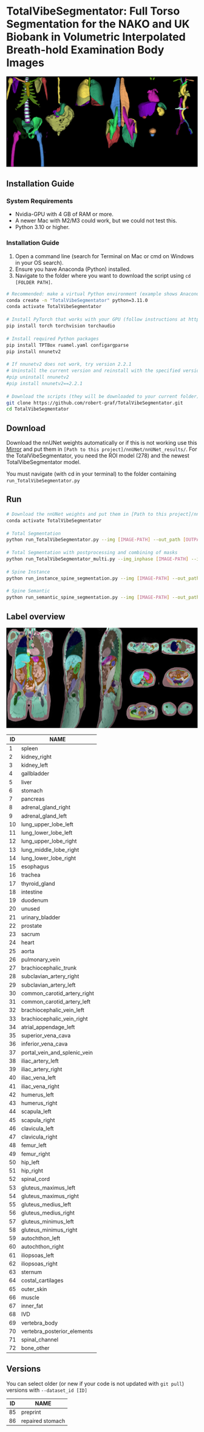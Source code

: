 # TotalVibeSegmentator: Full Torso Segmentation for the NAKO and UK Biobank in Volumetric Interpolated Breath-hold Examination Body Images 

![3D Render](/imgs/3d_render_github.png)
## Installation Guide

### System Requirements
- Nvidia-GPU with 4 GB of RAM or more.
- A newer Mac with M2/M3 could work, but we could not test this.
- Python 3.10 or higher.

### Installation Guide

1. Open a command line (search for Terminal on Mac or cmd on Windows in your OS search).
2. Ensure you have Anaconda (Python) installed.
3. Navigate to the folder where you want to download the script using `cd [FOLDER PATH]`.

```bash
# Recommended: make a virtual Python environment (example shows Anaconda)
conda create -n "TotalVibeSegmentator" python=3.11.0  
conda activate TotalVibeSegmentator

# Install PyTorch that works with your GPU (follow instructions at https://pytorch.org/get-started/locally/)
pip install torch torchvision torchaudio

# Install required Python packages
pip install TPTBox ruamel.yaml configargparse
pip install nnunetv2 

# If nnunetv2 does not work, try version 2.2.1
# Uninstall the current version and reinstall with the specified version
#pip uninstall nnunetv2
#pip install nnunetv2==2.2.1

# Download the scripts (they will be downloaded to your current folder)
git clone https://github.com/robert-graf/TotalVibeSegmentator.git
cd TotalVibeSegmentator
```

## Download

Download the nnUNet weights automatically or if this is not working use this [Mirror](https://syncandshare.lrz.de/getlink/fi85nm6N8cqwHz342Rsqt9/nnUNet_results) and put them in `[Path to this project]/nnUNet/nnUNet_results/`. For the TotalVibeSegmentator, you need the ROI model (278) and the newest TotalVibeSegmentator model.

You must navigate (with cd in your terminal) to the folder containing `run_TotalVibeSegmentator.py`
## Run
```bash
# Download the nnUNet weights and put them in [Path to this project]/nnUNet/nnUNet_results/
conda activate TotalVibeSegmentator

# Total Segmentation
python run_TotalVibeSegmentator.py --img [IMAGE-PATH] --out_path [OUTPATH] --roi_path [roi_out_path (optional)]

# Total Segmentation with postprocessing and combining of masks
python run_TotalVibeSegmentator_multi.py --img_inphase [IMAGE-PATH] --img_water [IMAGE-PATH] --img_outphase [IMAGE-PATH]  --out_path [OUTPATH] --roi_path [roi_out_path (optional)]

# Spine Instance
python run_instance_spine_segmentation.py --img [IMAGE-PATH] --out_path [OUTPATH]

# Spine Semantic
python run_semantic_spine_segmentation.py --img [IMAGE-PATH] --out_path [OUTPATH]


```
## Label overview
![Slices](/imgs/slices_github.jpg)

|ID | NAME|
| -------- | --------|
|1|spleen|
|2|kidney_right|
|3|kidney_left|
|4|gallbladder|
|5|liver|
|6|stomach|
|7|pancreas|
|8|adrenal_gland_right|
|9|adrenal_gland_left|
|10|lung_upper_lobe_left|
|11|lung_lower_lobe_left|
|12|lung_upper_lobe_right|
|13|lung_middle_lobe_right|
|14|lung_lower_lobe_right|
|15|esophagus|
|16|trachea|
|17|thyroid_gland|
|18|intestine|
|19|duodenum|
|20|unused|
|21|urinary_bladder|
|22|prostate|
|23|sacrum|
|24|heart|
|25|aorta|
|26|pulmonary_vein|
|27|brachiocephalic_trunk|
|28|subclavian_artery_right|
|29|subclavian_artery_left|
|30|common_carotid_artery_right|
|31|common_carotid_artery_left|
|32|brachiocephalic_vein_left|
|33|brachiocephalic_vein_right|
|34|atrial_appendage_left|
|35|superior_vena_cava|
|36|inferior_vena_cava|
|37|portal_vein_and_splenic_vein|
|38|iliac_artery_left|
|39|iliac_artery_right|
|40|iliac_vena_left|
|41|iliac_vena_right|
|42|humerus_left|
|43|humerus_right|
|44|scapula_left|
|45|scapula_right|
|46|clavicula_left|
|47|clavicula_right|
|48|femur_left|
|49|femur_right|
|50|hip_left|
|51|hip_right|
|52|spinal_cord|
|53|gluteus_maximus_left|
|54|gluteus_maximus_right|
|55|gluteus_medius_left|
|56|gluteus_medius_right|
|57|gluteus_minimus_left|
|58|gluteus_minimus_right|
|59|autochthon_left|
|60|autochthon_right|
|61|iliopsoas_left|
|62|iliopsoas_right|
|63|sternum|
|64|costal_cartilages|
|65|outer_skin|
|66|muscle|
|67|inner_fat|
|68|IVD|
|69|vertebra_body|
|70|vertebra_posterior_elements|
|71|spinal_channel|
|72|bone_other|

## Versions

You can select older (or new if your code is not updated with `git pull`) versions with `--dataset_id [ID]`

|ID | NAME|
| -------- | --------|
|85|preprint|
|86|repaired stomach|